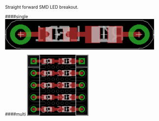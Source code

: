 Straight forward SMD LED breakout.

####single
<img src="single_LED.png" alt=".sch" height="100">

####multi
<img src="multiple_LED.brd.png" alt=".brd" height="200">

